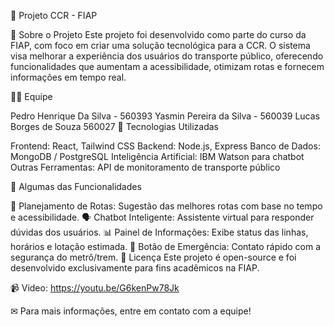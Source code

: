 🚆 Projeto CCR - FIAP

📌 Sobre o Projeto Este projeto foi desenvolvido como parte do curso da FIAP, com foco em criar uma solução tecnológica para a CCR. O sistema visa melhorar a experiência dos usuários do transporte público, oferecendo funcionalidades que aumentam a acessibilidade, otimizam rotas e fornecem informações em tempo real.

👨‍💻 Equipe

Pedro Henrique Da Silva - 560393
Yasmin Pereira da Silva - 560039
Lucas Borges de Souza 560027
🔧 Tecnologias Utilizadas

Frontend: React, Tailwind CSS
Backend: Node.js, Express
Banco de Dados: MongoDB / PostgreSQL
Inteligência Artificial: IBM Watson para chatbot
Outras Ferramentas: API de monitoramento de transporte público

🚀 Algumas das Funcionalidades

📍 Planejamento de Rotas: Sugestão das melhores rotas com base no tempo e acessibilidade.
🗣 Chatbot Inteligente: Assistente virtual para responder dúvidas dos usuários.
📊 Painel de Informações: Exibe status das linhas, horários e lotação estimada.
🔴 Botão de Emergência: Contato rápido com a segurança do metrô/trem.
📜 Licença Este projeto é open-source e foi desenvolvido exclusivamente para fins acadêmicos na FIAP.

📹 Video: https://youtu.be/G6kenPw78Jk

✉ Para mais informações, entre em contato com a equipe!
